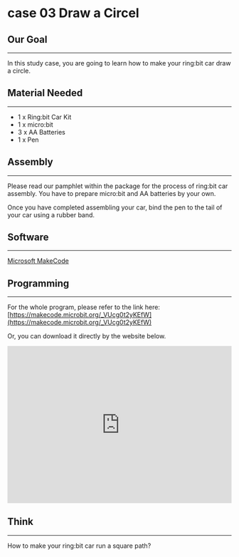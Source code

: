 # case 03 Draw a Circel

## Our Goal  
---
In this study case, you are going to learn how to make your ring:bit car draw a circle.   

## Material Needed  
---
- 1 x Ring:bit Car Kit
- 1 x micro:bit 
- 3 x AA Batteries  
- 1 x Pen  

## Assembly  
---
Please read our pamphlet within the package for the process of ring:bit car assembly. You have to prepare micro:bit and AA batteries by your own.   

Once you have completed assembling your car, bind the pen to the tail of your car using a rubber band.   

## Software  
---
[Microsoft MakeCode](https://makecode.microbit.org)  

## Programming  
---

For the whole program, please refer to the link here: [https://makecode.microbit.org/_VUcg0t2yKEfW](https://makecode.microbit.org/_VUcg0t2yKEfW)  

Or, you can download it directly by the website below.   

<div style="position:relative;height:0;padding-bottom:70%;overflow:hidden;"><iframe style="position:absolute;top:0;left:0;width:100%;height:100%;" src="https://makecode.microbit.org/#pub:_VUcg0t2yKEfW" frameborder="0" sandbox="allow-popups allow-forms allow-scripts allow-same-origin"></iframe></div>  


## Think  
---
How to make your ring:bit car run a square path? 



